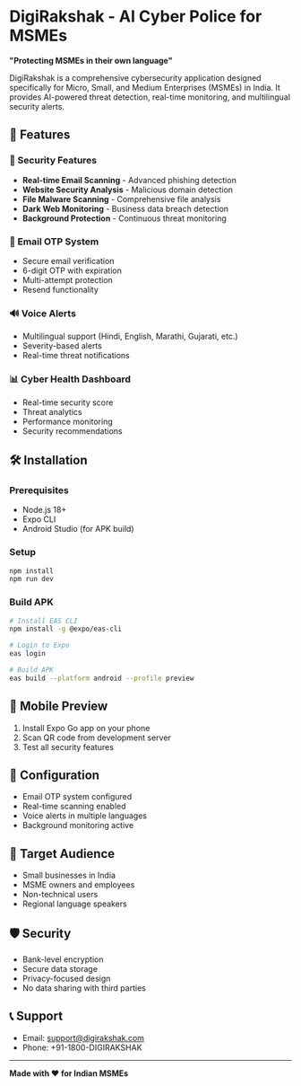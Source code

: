 # DigiRakshak - AI Cyber Police for MSMEs

**"Protecting MSMEs in their own language"**

DigiRakshak is a comprehensive cybersecurity application designed specifically for Micro, Small, and Medium Enterprises (MSMEs) in India. It provides AI-powered threat detection, real-time monitoring, and multilingual security alerts.

## 🚀 Features

### 🔐 Security Features
- **Real-time Email Scanning** - Advanced phishing detection
- **Website Security Analysis** - Malicious domain detection
- **File Malware Scanning** - Comprehensive file analysis
- **Dark Web Monitoring** - Business data breach detection
- **Background Protection** - Continuous threat monitoring

### 📧 Email OTP System
- Secure email verification
- 6-digit OTP with expiration
- Multi-attempt protection
- Resend functionality

### 🔊 Voice Alerts
- Multilingual support (Hindi, English, Marathi, Gujarati, etc.)
- Severity-based alerts
- Real-time threat notifications

### 📊 Cyber Health Dashboard
- Real-time security score
- Threat analytics
- Performance monitoring
- Security recommendations

## 🛠 Installation

### Prerequisites
- Node.js 18+
- Expo CLI
- Android Studio (for APK build)

### Setup
```bash
npm install
npm run dev
```

### Build APK
```bash
# Install EAS CLI
npm install -g @expo/eas-cli

# Login to Expo
eas login

# Build APK
eas build --platform android --profile preview
```

## 📱 Mobile Preview
1. Install Expo Go app on your phone
2. Scan QR code from development server
3. Test all security features

## 🔧 Configuration
- Email OTP system configured
- Real-time scanning enabled
- Voice alerts in multiple languages
- Background monitoring active

## 🌟 Target Audience
- Small businesses in India
- MSME owners and employees
- Non-technical users
- Regional language speakers

## 🛡 Security
- Bank-level encryption
- Secure data storage
- Privacy-focused design
- No data sharing with third parties

## 📞 Support
- Email: support@digirakshak.com
- Phone: +91-1800-DIGIRAKSHAK

---
**Made with ❤️ for Indian MSMEs**